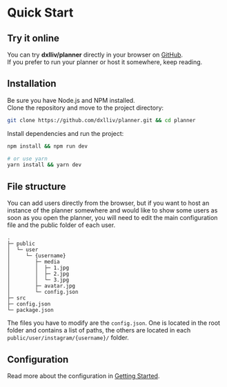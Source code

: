 # Quick Start

## Try it online

You can try **dxlliv/planner** directly in your browser on [GitHub](https://dxlliv.github.io/planner/).  
If you prefer to run your planner or host it somewhere, keep reading. 

## Installation

Be sure you have Node.js and NPM installed.  
Clone the repository and move to the project directory:

```bash
git clone https://github.com/dxlliv/planner.git && cd planner
```

Install dependencies and run the project:

```bash
npm install && npm run dev

# or use yarn
yarn install && yarn dev
```

## File structure

You can add users directly from the browser, but if you want to host an instance of the planner somewhere and would like to show some users as soon as you open the planner, you will need to edit the main configuration file and the public folder of each user.

```
.
├─ public
│  └─ user
│     └─ {username}
│        ├─ media
│        │  ├─ 1.jpg
│        │  ├─ 2.jpg
│        │  └─ 3.jpg
│        ├─ avatar.jpg
│        └─ config.json
├─ src
├─ config.json
└─ package.json
```

The files you have to modify are the `config.json`. One is located in the root folder and contains a list of paths, the others are located in each `public/user/instagram/{username}/` folder.

## Configuration

Read more about the configuration in [Getting Started](getting-started#configuration).
